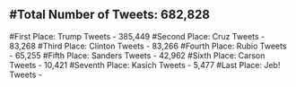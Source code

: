 #Total Number of Tweets: 682,828 
---
#First Place: Trump Tweets - 385,449
#Second Place: Cruz Tweets - 83,268
#Third Place: Clinton Tweets - 83,266
#Fourth Place: Rubio Tweets - 65,255
#Fifth Place: Sanders Tweets - 42,962
#Sixth Place: Carson Tweets - 10,421
#Seventh Place: Kasich Tweets - 5,477
#Last Place: Jeb! Tweets - 
